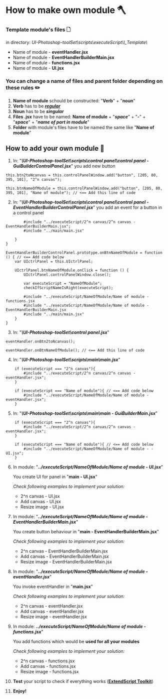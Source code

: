 # How to make own module 🪓

### Template module's files 🗋

in directory: _UI-Photoshop-toolSet\scripts\executeScript\Ι_Template\\_

- Name of module - **eventHandler.jsx**
- Name of module - **EventHandlerBuilderMain.jsx**
- Name of module - **functions.jsx**
- Name of module - **UI.jsx**

### You can change a name of files and parent folder depending on these rules ✏️

1. **Name of module** schould be constructed: "**Verb**" + "**noun**"
2. **Verb** has to be [**_regular_**](https://conjugator.reverso.net/conjugation-english-verb-debug.html)
3. **Noun** has to be **_singular_**
4. **Files .jsx** have to be named: **Name of module** + "**_space_**" + "**-**" + "**_space_**" + "**_name of part in module_**"
5. **Folder** with module's files have to be named the same like "**Name of module**"

## How to add your own module 🧱

1. In: "**_\UI-Photoshop-toolSet\scripts\control panel\control panel - GuiBuilderControlPanel.jsx_**"
   you add new button

```
this.btn2toNcanvas = this.controlPanelWindow.add("button", [205, 80, 395, 101], "2^n canvas");

this.btnNameOfModule = this.controlPanelWindow.add("button", [205, 80, 395, 101], "Name of module"); // <== Add this line of code
```

2. In: "**_\UI-Photoshop-toolSet\scripts\control panel\control panel - EventHandlerBuilderControlPanel.jsx_**"
   you add an event for a button in a control panel

```
        #include "../executeScript/2^n canvas/2^n canvas - EventHandlerBuilderMain.jsx";
        #include "../main/main.jsx"

    }
}

EventHandlerBuilderControlPanel.prototype.onBtnNameOfModule = function () { // <== Add code below
    var UIctrlPanel = this.UIctrlPanel;

    UIctrlPanel.btnNameOfModule.onClick = function () {
        UIctrlPanel.controlPanelWindow.close();

        var executeScript = "NameOfModule";
        checkIfScriptNameIsRight(executeScript);

        #include "../executeScript/NameOfModule/Name of module - functions.jsx
        #include "../executeScript/NameOfModule/Name of module - EventHandlerBuilderMain.jsx
        #include "../main/main.jsx"
    }
}
```

3. In: "**_\UI-Photoshop-toolSet\control panel.jsx_**"

```
eventHandler.onBtn2toNcanvas();

eventHandler.onBtnNameOfModule(); // <== Add this line of code
```

4. In: "**_\UI-Photoshop-toolSet\scripts\main\main.jsx_**"

```
    if (executeScript === "2^n canvas"){
        #include "../executeScript/2^n canvas/2^n canvas - eventHandler.jsx";
    }

    if (executeScript === "Name of module"){ // <== Add code below
        #include "../executeScript/NameOfModule/Name of module - eventHandler.jsx";
    }
```

5. In: "**_\UI-Photoshop-toolSet\scripts\main\main - GuiBuilderMain.jsx_**"

```
    if (executeScript === "2^n canvas"){
        #include "../executeScript/2^n canvas/2^n canvas - eventHandler.jsx";
    }

    if (executeScript === "Name of module"){ // <== Add code below
        #include "../executeScript/NameOfModule/Name of module - - UI.jsx";
    }
```

6. In module: "**_../executeScript/NameOfModule/Name of module - UI.jsx_**"

   You create UI for panel in "**main - UI.jsx**"

   _Check following examples to implement your solution:_

   - 2^n canvas - UI.jsx
   - Add canvas - UI.jsx
   - Resize image - UI.jsx

7. In module: "**_../executeScript/NameOfModule/Name of module - EventHandlerBuilderMain.jsx_**"

   You create button behaviour in "**main - EventHandlerBuilderMain.jsx**"

   _Check following examples to implement your solution:_

   - 2^n canvas - EventHandlerBuilderMain.jsx
   - Add canvas - EventHandlerBuilderMain.jsx
   - Resize image - EventHandlerBuilderMain.jsx

8. In module: "**_../executeScript/NameOfModule/Name of module - eventHandler.jsx_**"

   You invoke eventHandler in "**main.jsx**"

   _Check following examples to implement your solution:_

   - 2^n canvas - eventHandler.jsx
   - Add canvas - eventHandler.jsx
   - Resize image - eventHandler.jsx

9. In module: **_../executeScript/NameOfModule/Name of module - functions.jsx_**"

   You add functions which would be **used for all your modules**

   _Check following examples to implement your solution:_

   - 2^n canvas - functions.jsx
   - Add canvas - functions.jsx
   - Resize image - functions.jsx

10. **Test** your script to check if everything works ([**ExtendScript Toolkit**](https://flylib.com/books/en/1.513.1.60/1/))

11. **Enjoy!**
